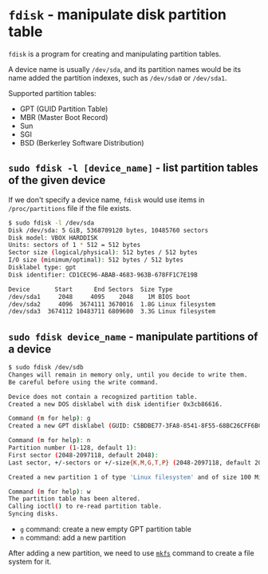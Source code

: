 # `fdisk` - manipulate disk partition table

`fdisk` is a program for creating and manipulating partition tables.

A device name is usually `/dev/sda`, and its partition names would be its name added the partition indexes, such as `/dev/sda0` or `/dev/sda1`.

Supported partition tables:
- GPT (GUID Partition Table)
- MBR (Master Boot Record)
- Sun
- SGI
- BSD (Berkerley Software Distribution)

## `sudo fdisk -l [device_name]` - list partition tables of the given device

If we don't specify a device name, `fdisk` would use items in `/proc/partitions` file if the file exists.

```sh
$ sudo fdisk -l /dev/sda
Disk /dev/sda: 5 GiB, 5368709120 bytes, 10485760 sectors
Disk model: VBOX HARDDISK   
Units: sectors of 1 * 512 = 512 bytes
Sector size (logical/physical): 512 bytes / 512 bytes
I/O size (minimum/optimal): 512 bytes / 512 bytes
Disklabel type: gpt
Disk identifier: CD1CEC96-ABAB-4683-963B-678FF1C7E19B

Device       Start      End Sectors  Size Type
/dev/sda1     2048     4095    2048    1M BIOS boot
/dev/sda2     4096  3674111 3670016  1.8G Linux filesystem
/dev/sda3  3674112 10483711 6809600  3.3G Linux filesystem
```

## `sudo fdisk device_name` - manipulate partitions of a device

```sh
$ sudo fdisk /dev/sdb
Changes will remain in memory only, until you decide to write them.
Be careful before using the write command.

Device does not contain a recognized partition table.
Created a new DOS disklabel with disk identifier 0x3cb86616.

Command (m for help): g
Created a new GPT disklabel (GUID: C5BDBE77-3FA8-8541-8F55-68BC26CFF6BC).

Command (m for help): n
Partition number (1-128, default 1): 
First sector (2048-2097118, default 2048): 
Last sector, +/-sectors or +/-size{K,M,G,T,P} (2048-2097118, default 2097118): +100M

Created a new partition 1 of type 'Linux filesystem' and of size 100 MiB.

Command (m for help): w
The partition table has been altered.
Calling ioctl() to re-read partition table.
Syncing disks.
```

- `g` command: create a new empty GPT partition table
- `n` command: add a new partition

After adding a new partition, we need to use [`mkfs`](mkfs.md#mksf--t-filesystem_type-device_name---make-a-file-system-for-a-particular-device) command to create a file system for it.